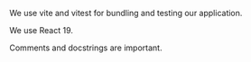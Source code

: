 We use vite and vitest for bundling and testing our application.

We use React 19.

Comments and docstrings are important.